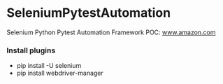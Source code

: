 # SeleniumPytestAutomation
Selenium Python Pytest Automation Framework POC: www.amazon.com

### Install plugins
* pip install -U selenium
* pip install webdriver-manager
